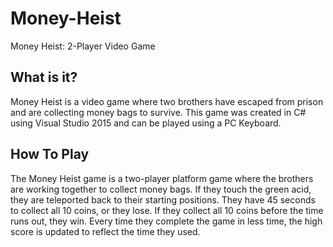 # Money-Heist
Money Heist: 2-Player Video Game

## What is it?
Money Heist is a video game where two brothers have escaped from prison and are collecting money bags to survive. This game was created in C# using Visual Studio 2015 and can be played using a PC Keyboard.

## How To Play
The Money Heist game is a two-player platform game where the brothers are working together to collect money bags. If they touch the green acid, they are teleported back to their starting positions. They have 45 seconds to collect all 10 coins, or they lose. If they collect all 10 coins before the time runs out, they win. Every time they complete the game in less time, the high score is updated to reflect the time they used.
